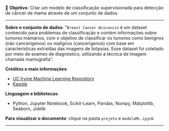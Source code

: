 📌 **Objetivo**: 
Criar um modelo de classificação supervisionada para detecção de câncer de mama através de um conjunto de dados.  

---

**Sobre o conjunto de dados**: "`Breast Cancer Wisconsin` é um dataset conhecido para problemas de classificação e contém informações sobre tumores mamários, com o objetivo de classificar os tumores como benignos (não cancerígenos) ou malignos (cancerígenos) com base em características extraídas das imagens de biópsias. Esse dataset foi coletado por meio de exames de diagnóstico, utilizando a técnica de imagem chamada mamografia".


**Créditos e mais informações**: 


*  [UC Irvine Machine Learning Repository](https://archive.ics.uci.edu/dataset/17/breast+cancer+wisconsin+diagnostic)
*  [Kaggle](https://www.kaggle.com/datasets/uciml/breast-cancer-wisconsin-data)

**Linguagem e bibliotecas**:

* Python, Jupyter Notebook, Scikit-Learn, Pandas, Numpy, Matplotlib, Seaborn, Joblib

**Para visualizar o documento**: clique na pasta `projeto` e `modeloML.ipynb`

---
